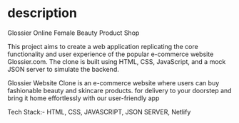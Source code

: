 #  description
Glossier Online Female Beauty Product Shop


This project aims to create a web application replicating the core functionality and user experience of the popular e-commerce website Glossier.com. The clone is built using HTML, CSS, JavaScript, and a mock JSON server to simulate the backend.

Glossier Website Clone  is an e-commerce website where users can buy fashionable beauty and skincare products. for delivery to your doorstep and bring it home effortlessly with our user-friendly app

Tech Stack:- HTML, CSS, JAVASCRIPT, JSON SERVER, Netlify
